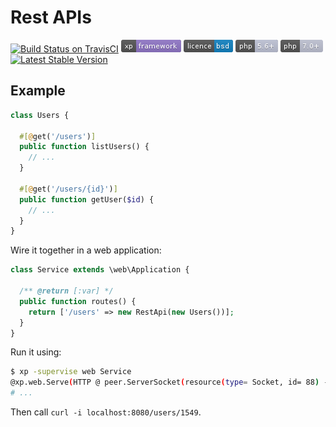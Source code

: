 Rest APIs
========================================================================

[![Build Status on TravisCI](https://secure.travis-ci.org/xp-forge/rest-api.png)](http://travis-ci.org/xp-forge/rest-api)
[![XP Framework Module](https://raw.githubusercontent.com/xp-framework/web/master/static/xp-framework-badge.png)](https://github.com/xp-framework/core)
[![BSD Licence](https://raw.githubusercontent.com/xp-framework/web/master/static/licence-bsd.png)](https://github.com/xp-framework/core/blob/master/LICENCE.md)
[![Required PHP 5.6+](https://raw.githubusercontent.com/xp-framework/web/master/static/php-5_6plus.png)](http://php.net/)
[![Supports PHP 7.0+](https://raw.githubusercontent.com/xp-framework/web/master/static/php-7_0plus.png)](http://php.net/)
[![Latest Stable Version](https://poser.pugx.org/xp-forge/rest-api/version.png)](https://packagist.org/packages/xp-forge/rest-api)

Example
-------

```php
class Users {

  #[@get('/users')]
  public function listUsers() {
    // ...
  }

  #[@get('/users/{id}')]
  public function getUser($id) {
    // ...
  }
}
```

Wire it together in a web application:

```php
class Service extends \web\Application {

  /** @return [:var] */
  public function routes() {
    return ['/users' => new RestApi(new Users())];
  }
}
```

Run it using:

```bash
$ xp -supervise web Service
@xp.web.Serve(HTTP @ peer.ServerSocket(resource(type= Socket, id= 88) -> tcp://127.0.0.1:8080))
# ...
```

Then call `curl -i localhost:8080/users/1549`.
